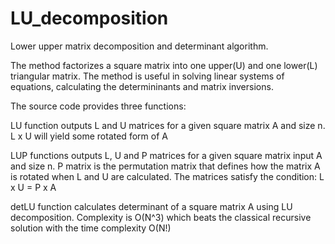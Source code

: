 # LU_decomposition
Lower upper matrix decomposition and determinant algorithm.

The method factorizes a square matrix into one upper(U) and one lower(L) triangular matrix. The method is useful in solving linear systems of equations, calculating the determininants and matrix inversions.

The source code provides three functions:

LU function outputs L and U matrices for a given square matrix A and size n.
L x U will yield some rotated form of A

LUP functions outputs L, U and P matrices for a given square matrix input A and size n.
P matrix is the permutation matrix that defines how the matrix A is rotated when L and U are calculated. The matrices satisfy the condition:
L x U = P x A

detLU function calculates determinant of a square matrix A using LU decomposition. Complexity is O(N^3) which beats the classical recursive solution with the time complexity O(N!)
